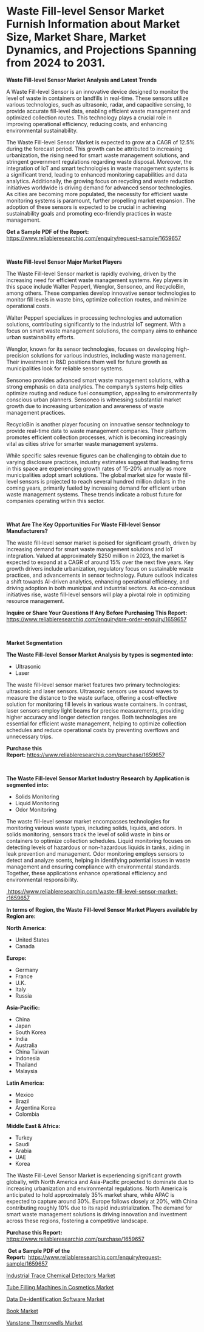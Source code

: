 <p><h1>Waste Fill-level Sensor Market Furnish Information about Market Size, Market Share, Market Dynamics, and Projections Spanning from 2024 to 2031.</h1></p><p><strong>Waste Fill-level Sensor Market Analysis and Latest Trends</strong></p>
<p><p>A Waste Fill-level Sensor is an innovative device designed to monitor the level of waste in containers or landfills in real-time. These sensors utilize various technologies, such as ultrasonic, radar, and capacitive sensing, to provide accurate fill-level data, enabling efficient waste management and optimized collection routes. This technology plays a crucial role in improving operational efficiency, reducing costs, and enhancing environmental sustainability.</p><p>The Waste Fill-level Sensor Market is expected to grow at a CAGR of 12.5% during the forecast period. This growth can be attributed to increasing urbanization, the rising need for smart waste management solutions, and stringent government regulations regarding waste disposal. Moreover, the integration of IoT and smart technologies in waste management systems is a significant trend, leading to enhanced monitoring capabilities and data analytics. Additionally, the growing focus on recycling and waste reduction initiatives worldwide is driving demand for advanced sensor technologies. As cities are becoming more populated, the necessity for efficient waste monitoring systems is paramount, further propelling market expansion. The adoption of these sensors is expected to be crucial in achieving sustainability goals and promoting eco-friendly practices in waste management.</p></p>
<p><strong>Get a Sample PDF of the Report:&nbsp;</strong> <a href="https://www.reliableresearchiq.com/enquiry/request-sample/1659657?utm_campaign=1137&utm_medium=2&utm_source=Github&utm_content=ia&utm_term=12102024&utm_id=waste-fill-level-sensor">https://www.reliableresearchiq.com/enquiry/request-sample/1659657</a></p>
<p>&nbsp;</p>
<p><strong>Waste Fill-level Sensor Major Market Players</strong></p>
<p><p>The Waste Fill-level Sensor market is rapidly evolving, driven by the increasing need for efficient waste management systems. Key players in this space include Walter Pepperl, Wenglor, Sensoneo, and RecycloBin, among others. These companies develop innovative sensor technologies to monitor fill levels in waste bins, optimize collection routes, and minimize operational costs.</p><p>Walter Pepperl specializes in processing technologies and automation solutions, contributing significantly to the industrial IoT segment. With a focus on smart waste management solutions, the company aims to enhance urban sustainability efforts.</p><p>Wenglor, known for its sensor technologies, focuses on developing high-precision solutions for various industries, including waste management. Their investment in R&D positions them well for future growth as municipalities look for reliable sensor systems.</p><p>Sensoneo provides advanced smart waste management solutions, with a strong emphasis on data analytics. The company’s systems help cities optimize routing and reduce fuel consumption, appealing to environmentally conscious urban planners. Sensoneo is witnessing substantial market growth due to increasing urbanization and awareness of waste management practices.</p><p>RecycloBin is another player focusing on innovative sensor technology to provide real-time data to waste management companies. Their platform promotes efficient collection processes, which is becoming increasingly vital as cities strive for smarter waste management systems.</p><p>While specific sales revenue figures can be challenging to obtain due to varying disclosure practices, industry estimates suggest that leading firms in this space are experiencing growth rates of 15-20% annually as more municipalities adopt smart solutions. The global market size for waste fill-level sensors is projected to reach several hundred million dollars in the coming years, primarily fueled by increasing demand for efficient urban waste management systems. These trends indicate a robust future for companies operating within this sector.</p></p>
<p>&nbsp;</p>
<p><strong>What Are The Key Opportunities For Waste Fill-level Sensor Manufacturers?</strong></p>
<p><p>The waste fill-level sensor market is poised for significant growth, driven by increasing demand for smart waste management solutions and IoT integration. Valued at approximately $250 million in 2023, the market is expected to expand at a CAGR of around 15% over the next five years. Key growth drivers include urbanization, regulatory focus on sustainable waste practices, and advancements in sensor technology. Future outlook indicates a shift towards AI-driven analytics, enhancing operational efficiency, and driving adoption in both municipal and industrial sectors. As eco-conscious initiatives rise, waste fill-level sensors will play a pivotal role in optimizing resource management.</p></p>
<p><strong>Inquire or Share Your Questions If Any Before Purchasing This Report:</strong> <a href="https://www.reliableresearchiq.com/enquiry/pre-order-enquiry/1659657?utm_campaign=1137&utm_medium=2&utm_source=Github&utm_content=ia&utm_term=12102024&utm_id=waste-fill-level-sensor">https://www.reliableresearchiq.com/enquiry/pre-order-enquiry/1659657</a></p>
<p>&nbsp;</p>
<p><strong>Market Segmentation</strong></p>
<p><strong>The Waste Fill-level Sensor Market Analysis by types is segmented into:</strong></p>
<p><ul><li>Ultrasonic</li><li>Laser</li></ul></p>
<p><p>The waste fill-level sensor market features two primary technologies: ultrasonic and laser sensors. Ultrasonic sensors use sound waves to measure the distance to the waste surface, offering a cost-effective solution for monitoring fill levels in various waste containers. In contrast, laser sensors employ light beams for precise measurements, providing higher accuracy and longer detection ranges. Both technologies are essential for efficient waste management, helping to optimize collection schedules and reduce operational costs by preventing overflows and unnecessary trips.</p></p>
<p><strong>Purchase this Report:&nbsp;</strong><a href="https://www.reliableresearchiq.com/purchase/1659657?utm_campaign=1137&utm_medium=2&utm_source=Github&utm_content=ia&utm_term=12102024&utm_id=waste-fill-level-sensor">https://www.reliableresearchiq.com/purchase/1659657</a></p>
<p>&nbsp;</p>
<p><strong>The Waste Fill-level Sensor Market Industry Research by Application is segmented into:</strong></p>
<p><ul><li>Solids Monitoring</li><li>Liquid Monitoring</li><li>Odor Monitoring</li></ul></p>
<p><p>The waste fill-level sensor market encompasses technologies for monitoring various waste types, including solids, liquids, and odors. In solids monitoring, sensors track the level of solid waste in bins or containers to optimize collection schedules. Liquid monitoring focuses on detecting levels of hazardous or non-hazardous liquids in tanks, aiding in leak prevention and management. Odor monitoring employs sensors to detect and analyze scents, helping in identifying potential issues in waste management and ensuring compliance with environmental standards. Together, these applications enhance operational efficiency and environmental responsibility.</p></p>
<p><a href="https://www.reliableresearchiq.com/waste-fill-level-sensor-market-r1659657?utm_campaign=1137&utm_medium=2&utm_source=Github&utm_content=ia&utm_term=12102024&utm_id=waste-fill-level-sensor">&nbsp;https://www.reliableresearchiq.com/waste-fill-level-sensor-market-r1659657</a></p>
<p><strong>In terms of Region, the Waste Fill-level Sensor Market Players available by Region are:</strong></p>
<p>
    <p> <strong> North America: </strong>
        <ul>
            <li>United States</li>
            <li>Canada</li>
        </ul>
        </p> 
    <p> <strong> Europe: </strong>
        <ul>
            <li>Germany</li>
            <li>France</li>
            <li>U.K.</li>
            <li>Italy</li>
            <li>Russia</li>
        </ul>
        </p> 
    <p> <strong> Asia-Pacific: </strong>
        <ul>
            <li>China</li>
            <li>Japan</li>
            <li>South Korea</li>
            <li>India</li>
            <li>Australia</li>
            <li>China Taiwan</li>
            <li>Indonesia</li>
            <li>Thailand</li>
            <li>Malaysia</li>
        </ul>
        </p> 
    <p> <strong> Latin America: </strong>
        <ul>
            <li>Mexico</li>
            <li>Brazil</li>
            <li>Argentina Korea</li>
            <li>Colombia</li>
        </ul>
        </p> 
    <p> <strong> Middle East & Africa: </strong>
        <ul>
            <li>Turkey</li>
            <li>Saudi</li>
            <li>Arabia</li>
            <li>UAE</li>
            <li>Korea</li>
        </ul>
    </p>
    </p>
<p><p>The Waste Fill-Level Sensor Market is experiencing significant growth globally, with North America and Asia-Pacific projected to dominate due to increasing urbanization and environmental regulations. North America is anticipated to hold approximately 35% market share, while APAC is expected to capture around 30%. Europe follows closely at 20%, with China contributing roughly 10% due to its rapid industrialization. The demand for smart waste management solutions is driving innovation and investment across these regions, fostering a competitive landscape.</p></p>
<p><strong>Purchase this Report: </strong><a href="https://www.reliableresearchiq.com/purchase/1659657?utm_campaign=1137&utm_medium=2&utm_source=Github&utm_content=ia&utm_term=12102024&utm_id=waste-fill-level-sensor">https://www.reliableresearchiq.com/purchase/1659657</a></p>
<p>&nbsp;<strong>Get a Sample PDF of the Report:&nbsp;&nbsp;</strong><a href="https://www.reliableresearchiq.com/enquiry/request-sample/1659657?utm_campaign=1137&utm_medium=2&utm_source=Github&utm_content=ia&utm_term=12102024&utm_id=waste-fill-level-sensor">https://www.reliableresearchiq.com/enquiry/request-sample/1659657</a></p>
<p><strong></strong></p>
<p><p><a href="https://www.linkedin.com/pulse/mapping-industrial-trace-chemical-detectors-market-trends-qer5f?utm_campaign=1137&utm_medium=2&utm_source=Github&utm_content=ia&utm_term=12102024&utm_id=waste-fill-level-sensor">Industrial Trace Chemical Detectors Market</a></p><p><a href="https://www.linkedin.com/pulse/tube-filling-machines-cosmetics-market-transformation-comparative-g46if?utm_campaign=1137&utm_medium=2&utm_source=Github&utm_content=ia&utm_term=12102024&utm_id=waste-fill-level-sensor">Tube Filling Machines in Cosmetics Market</a></p><p><a href="https://github.com/MCGEE-CRANECaitlyn/Market-Research-Report-List-1/blob/main/data-de-identification-software-market.md?utm_campaign=1137&utm_medium=2&utm_source=Github&utm_content=ia&utm_term=12102024&utm_id=waste-fill-level-sensor">Data De-identification Software Market</a></p><p><a href="https://github.com/Annahawkins697/Market-Research-Report-List-1/blob/main/book-market.md?utm_campaign=1137&utm_medium=2&utm_source=Github&utm_content=ia&utm_term=12102024&utm_id=waste-fill-level-sensor">Book Market</a></p><p><a href="https://www.linkedin.com/pulse/decoding-vanstone-thermowells-industry-dynamics-strategic-hkdtf?utm_campaign=1137&utm_medium=2&utm_source=Github&utm_content=ia&utm_term=12102024&utm_id=waste-fill-level-sensor">Vanstone Thermowells Market</a></p></p>